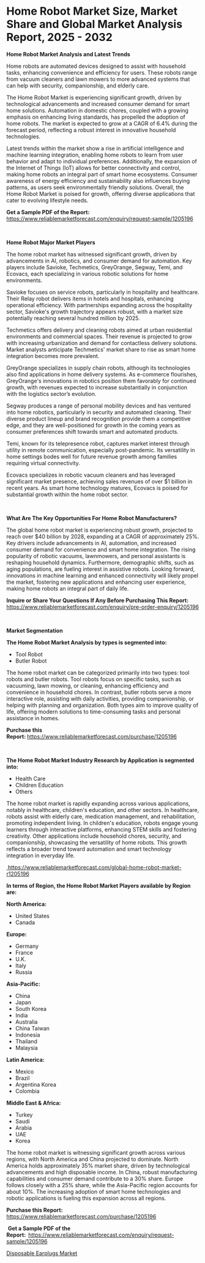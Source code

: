 <p><h1>Home Robot Market Size, Market Share and Global Market Analysis Report, 2025 - 2032</h1></p><p><strong>Home Robot Market Analysis and Latest Trends</strong></p>
<p><p>Home robots are automated devices designed to assist with household tasks, enhancing convenience and efficiency for users. These robots range from vacuum cleaners and lawn mowers to more advanced systems that can help with security, companionship, and elderly care.</p><p>The Home Robot Market is experiencing significant growth, driven by technological advancements and increased consumer demand for smart home solutions. Automation in domestic chores, coupled with a growing emphasis on enhancing living standards, has propelled the adoption of home robots. The market is expected to grow at a CAGR of 6.4% during the forecast period, reflecting a robust interest in innovative household technologies.</p><p>Latest trends within the market show a rise in artificial intelligence and machine learning integration, enabling home robots to learn from user behavior and adapt to individual preferences. Additionally, the expansion of the Internet of Things (IoT) allows for better connectivity and control, making home robots an integral part of smart home ecosystems. Consumer awareness of energy efficiency and sustainability also influences buying patterns, as users seek environmentally friendly solutions. Overall, the Home Robot Market is poised for growth, offering diverse applications that cater to evolving lifestyle needs.</p></p>
<p><strong>Get a Sample PDF of the Report:&nbsp;</strong> <a href="https://www.reliablemarketforecast.com/enquiry/request-sample/1205196?utm_campaign=1875&utm_medium=2&utm_source=Github&utm_content=ia&utm_term=07022025&utm_id=home-robot">https://www.reliablemarketforecast.com/enquiry/request-sample/1205196</a></p>
<p>&nbsp;</p>
<p><strong>Home Robot Major Market Players</strong></p>
<p><p>The home robot market has witnessed significant growth, driven by advancements in AI, robotics, and consumer demand for automation. Key players include Savioke, Techmetics, GreyOrange, Segway, Temi, and Ecovacs, each specializing in various robotic solutions for home environments.</p><p>Savioke focuses on service robots, particularly in hospitality and healthcare. Their Relay robot delivers items in hotels and hospitals, enhancing operational efficiency. With partnerships expanding across the hospitality sector, Savioke's growth trajectory appears robust, with a market size potentially reaching several hundred million by 2025.</p><p>Techmetics offers delivery and cleaning robots aimed at urban residential environments and commercial spaces. Their revenue is projected to grow with increasing urbanization and demand for contactless delivery solutions. Market analysts anticipate Techmetics' market share to rise as smart home integration becomes more prevalent.</p><p>GreyOrange specializes in supply chain robots, although its technologies also find applications in home delivery systems. As e-commerce flourishes, GreyOrange's innovations in robotics position them favorably for continued growth, with revenues expected to increase substantially in conjunction with the logistics sector’s evolution.</p><p>Segway produces a range of personal mobility devices and has ventured into home robotics, particularly in security and automated cleaning. Their diverse product lineup and brand recognition provide them a competitive edge, and they are well-positioned for growth in the coming years as consumer preferences shift towards smart and automated products.</p><p>Temi, known for its telepresence robot, captures market interest through utility in remote communication, especially post-pandemic. Its versatility in home settings bodes well for future revenue growth among families requiring virtual connectivity.</p><p>Ecovacs specializes in robotic vacuum cleaners and has leveraged significant market presence, achieving sales revenues of over $1 billion in recent years. As smart home technology matures, Ecovacs is poised for substantial growth within the home robot sector.</p></p>
<p>&nbsp;</p>
<p><strong>What Are The Key Opportunities For Home Robot Manufacturers?</strong></p>
<p><p>The global home robot market is experiencing robust growth, projected to reach over $40 billion by 2028, expanding at a CAGR of approximately 25%. Key drivers include advancements in AI, automation, and increased consumer demand for convenience and smart home integration. The rising popularity of robotic vacuums, lawnmowers, and personal assistants is reshaping household dynamics. Furthermore, demographic shifts, such as aging populations, are fueling interest in assistive robots. Looking forward, innovations in machine learning and enhanced connectivity will likely propel the market, fostering new applications and enhancing user experience, making home robots an integral part of daily life.</p></p>
<p><strong>Inquire or Share Your Questions If Any Before Purchasing This Report:</strong> <a href="https://www.reliablemarketforecast.com/enquiry/pre-order-enquiry/1205196?utm_campaign=1875&utm_medium=2&utm_source=Github&utm_content=ia&utm_term=07022025&utm_id=home-robot">https://www.reliablemarketforecast.com/enquiry/pre-order-enquiry/1205196</a></p>
<p>&nbsp;</p>
<p><strong>Market Segmentation</strong></p>
<p><strong>The Home Robot Market Analysis by types is segmented into:</strong></p>
<p><ul><li>Tool Robot</li><li>Butler Robot</li></ul></p>
<p><p>The home robot market can be categorized primarily into two types: tool robots and butler robots. Tool robots focus on specific tasks, such as vacuuming, lawn mowing, or cleaning, enhancing efficiency and convenience in household chores. In contrast, butler robots serve a more interactive role, assisting with daily activities, providing companionship, or helping with planning and organization. Both types aim to improve quality of life, offering modern solutions to time-consuming tasks and personal assistance in homes.</p></p>
<p><strong>Purchase this Report:&nbsp;</strong><a href="https://www.reliablemarketforecast.com/purchase/1205196?utm_campaign=1875&utm_medium=2&utm_source=Github&utm_content=ia&utm_term=07022025&utm_id=home-robot">https://www.reliablemarketforecast.com/purchase/1205196</a></p>
<p>&nbsp;</p>
<p><strong>The Home Robot Market Industry Research by Application is segmented into:</strong></p>
<p><ul><li>Health Care</li><li>Children Education</li><li>Others</li></ul></p>
<p><p>The home robot market is rapidly expanding across various applications, notably in healthcare, children's education, and other sectors. In healthcare, robots assist with elderly care, medication management, and rehabilitation, promoting independent living. In children's education, robots engage young learners through interactive platforms, enhancing STEM skills and fostering creativity. Other applications include household chores, security, and companionship, showcasing the versatility of home robots. This growth reflects a broader trend toward automation and smart technology integration in everyday life.</p></p>
<p><a href="https://www.reliablemarketforecast.com/global-home-robot-market-r1205196?utm_campaign=1875&utm_medium=2&utm_source=Github&utm_content=ia&utm_term=07022025&utm_id=home-robot">&nbsp;https://www.reliablemarketforecast.com/global-home-robot-market-r1205196</a></p>
<p><strong>In terms of Region, the Home Robot Market Players available by Region are:</strong></p>
<p>
    <p> <strong> North America: </strong>
        <ul>
            <li>United States</li>
            <li>Canada</li>
        </ul>
        </p> 
    <p> <strong> Europe: </strong>
        <ul>
            <li>Germany</li>
            <li>France</li>
            <li>U.K.</li>
            <li>Italy</li>
            <li>Russia</li>
        </ul>
        </p> 
    <p> <strong> Asia-Pacific: </strong>
        <ul>
            <li>China</li>
            <li>Japan</li>
            <li>South Korea</li>
            <li>India</li>
            <li>Australia</li>
            <li>China Taiwan</li>
            <li>Indonesia</li>
            <li>Thailand</li>
            <li>Malaysia</li>
        </ul>
        </p> 
    <p> <strong> Latin America: </strong>
        <ul>
            <li>Mexico</li>
            <li>Brazil</li>
            <li>Argentina Korea</li>
            <li>Colombia</li>
        </ul>
        </p> 
    <p> <strong> Middle East & Africa: </strong>
        <ul>
            <li>Turkey</li>
            <li>Saudi</li>
            <li>Arabia</li>
            <li>UAE</li>
            <li>Korea</li>
        </ul>
    </p>
    </p>
<p><p>The home robot market is witnessing significant growth across various regions, with North America and China projected to dominate. North America holds approximately 35% market share, driven by technological advancements and high disposable income. In China, robust manufacturing capabilities and consumer demand contribute to a 30% share. Europe follows closely with a 25% share, while the Asia-Pacific region accounts for about 10%. The increasing adoption of smart home technologies and robotic applications is fueling this expansion across all regions.</p></p>
<p><strong>Purchase this Report: </strong><a href="https://www.reliablemarketforecast.com/purchase/1205196?utm_campaign=1875&utm_medium=2&utm_source=Github&utm_content=ia&utm_term=07022025&utm_id=home-robot">https://www.reliablemarketforecast.com/purchase/1205196</a></p>
<p>&nbsp;<strong>Get a Sample PDF of the Report:&nbsp;&nbsp;</strong><a href="https://www.reliablemarketforecast.com/enquiry/request-sample/1205196?utm_campaign=1875&utm_medium=2&utm_source=Github&utm_content=ia&utm_term=07022025&utm_id=home-robot">https://www.reliablemarketforecast.com/enquiry/request-sample/1205196</a></p>
<p><strong></strong></p>
<p><p><a href="https://github.com/Chiragrp22/Market-Research-Report-List-7/blob/main/disposable-earplugs-market.md?utm_campaign=1875&utm_medium=2&utm_source=Github&utm_content=ia&utm_term=07022025&utm_id=home-robot">Disposable Earplugs Market</a></p></p>
